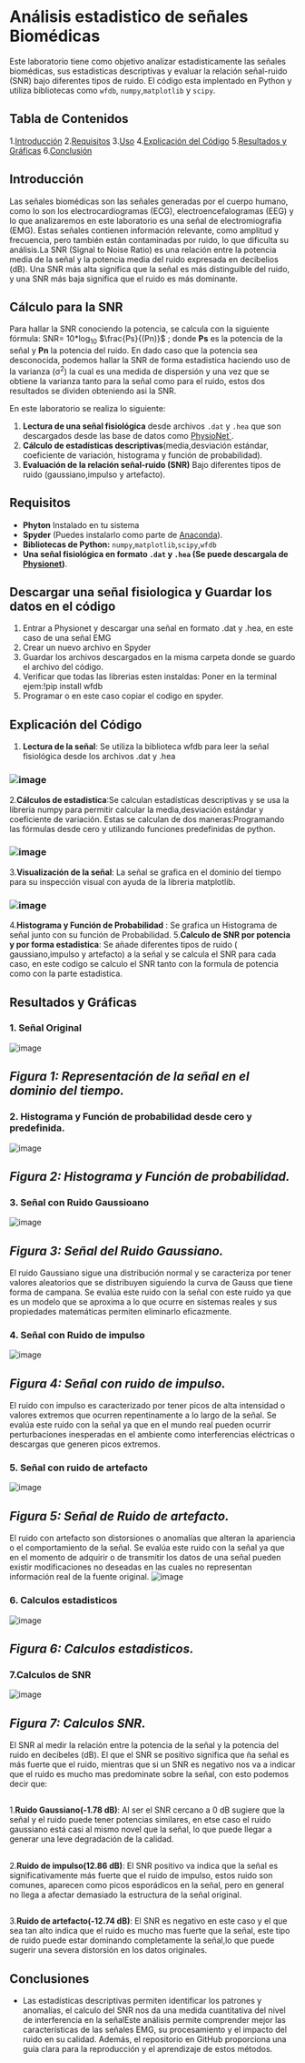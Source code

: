 # Análisis estadistico de señales Biomédicas 
Este laboratorio tiene como objetivo analizar estadisticamente las señales biomédicas, sus estadisticas descriptivas y evaluar la relación señal-ruido (SNR) bajo diferentes tipos de ruido. El código esta implentado en Python y utiliza bibliotecas como `wfdb`, `numpy`,`matplotlib` y `scipy`.

## Tabla de Contenidos 
1.[Introducción](#introducción)
2.[Requisitos](#requisitos)
3.[Uso](#uso)
4.[Explicación del Código](#explicación-del-código)
5.[Resultados y Gráficas](#resultados-y-gráficas)
6.[Conclusión](#conclusión)

## Introducción 

Las señales biomédicas son las señales generadas por el cuerpo humano, como lo son los electrocardiogramas (ECG), electroencefalogramas (EEG) y lo que analizaremos en este laboratorio es una señal de electromiografia (EMG). Estas señales contienen información relevante, como amplitud y frecuencia, pero también están contaminadas por ruido, lo que dificulta su análisis.La SNR (Signal to Noise Ratio) es una relación entre la potencia media de la señal y la potencia media del ruido expresada en decibelios (dB). Una SNR más alta significa que la señal es más distinguible del ruido, y una SNR más baja significa que el ruido es más dominante. 
## Cálculo para la SNR
Para hallar la SNR conociendo la potencia, se calcula con la siguiente fórmula: SNR= 10*log<sub>10</sub> $\frac{Ps}{(Pn)}$  ; donde **Ps** es la potencia de la señal y **Pn** la potencia del ruido. En dado caso que la potencia sea desconocida, podemos hallar la SNR de forma estadistica haciendo uso de la varianza (σ<sup>2</sup>) la cual es una medida de dispersión y una vez que se obtiene la varianza tanto para la señal como para el ruido, estos dos resultados se dividen obteniendo asi la SNR. 

En este laboratorio se realiza lo siguiente: 

1. **Lectura de una señal fisiológica** desde archivos `.dat` y `.hea` que son descargados desde las base de datos como [PhysioNet`](https://physionet.org/).
2. **Cálculo de estadísticas descriptivas**(media,desviación estándar, coeficiente de variación, histograma y función de probabilidad).
3. **Evaluación de la relación señal-ruido (SNR)** Bajo diferentes tipos de ruido (gaussiano,impulso y artefacto).

## Requisitos 

- **Phyton** Instalado en tu sistema 
- **Spyder** (Puedes instalarlo como parte de [Anaconda](https://www.anaconda.com/)).
- **Bibliotecas de Python:** `numpy`,`matplotlib`,`scipy`,`wfdb`
- **Una señal fisiológica en formato `.dat` y `.hea` (Se puede descargala de [Physionet](https://physionet.org/))**.

## Descargar una señal fisiologica y Guardar los datos en el código 
1. Entrar a Physionet y descargar una señal en formato .dat y .hea, en este caso de una señal EMG
2. Crear un nuevo archivo en Spyder
3. Guardar los archivos descargados en la misma carpeta donde se guardo el archivo del código.
4. Verificar que todas las librerias esten instaldas: Poner en la terminal ejem:!pip install wfdb
5. Programar o en este caso copiar el codigo en spyder.

   
## Explicación del Código  

1. **Lectura de la señal**: Se utiliza la biblioteca wfdb para leer la señal fisiológica desde los archivos .dat y .hea
### ![image](https://github.com/user-attachments/assets/a6ebaa49-53fc-48ba-b1fd-f9ea67d60226)
2.**Cálculos de estadistica**:Se calculan estadísticas descriptivas y se usa la libreria numpy para permitir calcular la media,desviación estándar y coeficiente de variación. Estas se calculan de dos maneras:Programando las fórmulas desde cero y utilizando funciones predefinidas de python.
### ![image](https://github.com/user-attachments/assets/b68de891-4309-46ec-a174-4868bfe7f217)
3.**Visualización de la señal**: La señal se grafica en el dominio del tiempo para su inspección visual con ayuda de la libreria matplotlib.
### ![image](https://github.com/user-attachments/assets/b1c01518-2b65-49e8-b334-3fd0a559c2a2)
4.**Histograma y Función de Probabilidad** : Se grafica un Histograma de señal junto con su función de Probabilidad.
5.**Calculo de SNR por potencia y por forma estadistica**: Se añade diferentes tipos de ruido ( gaussiano,impulso y artefacto) a la señal y se calcula el SNR para cada caso, en este codigo se calculo el SNR tanto con la formula de potencia como con la parte estadistica.

## Resultados y Gráficas
### 1. Señal Original 
![image](https://github.com/user-attachments/assets/84311f68-7927-4cf1-a1c1-b36373a3caac)
## *Figura 1: Representación de la señal en el dominio del tiempo.*
### 2. Histograma y Función de probabilidad desde cero y predefinida.
![image](https://github.com/user-attachments/assets/2ca58720-5063-41b6-9135-99094ab103c0)
## *Figura 2: Histograma y Función de probabilidad.*
### 3. Señal con Ruido Gaussioano
![image](https://github.com/user-attachments/assets/973746dd-5009-4ae3-9935-1d7cc58f56f3)
## *Figura 3: Señal del Ruido Gaussiano.*
El ruido Gaussiano sigue una distribución normal y se caracteriza por tener valores aleatorios que se distribuyen siguiendo la curva de Gauss que tiene forma de campana. Se evalúa este ruido con la señal con este ruido ya que es un modelo que se aproxima a lo que ocurre en sistemas reales y sus propiedades matemáticas permiten eliminarlo eficazmente. 
### 4. Señal con Ruido de impulso
![image](https://github.com/user-attachments/assets/58cedf77-3965-448c-9a4d-b41e8d36dff2)
## *Figura 4: Señal con ruido de impulso.*
El ruido con impulso es caracterizado por tener picos de alta intensidad o valores extremos que ocurren repentinamente a lo largo de la señal. Se evalúa este ruido con la señal ya que en el mundo real pueden ocurrir perturbaciones inesperadas en el ambiente como interferencias eléctricas o descargas que generen picos extremos.
### 5. Señal con ruido de artefacto
![image](https://github.com/user-attachments/assets/0b2a7d67-163c-4e77-b8e4-be06733b02f5)
## *Figura 5: Señal de Ruido de artefacto.*
El ruido con artefacto son distorsiones o anomalías que alteran la apariencia o el comportamiento de la señal. Se evalúa este ruido con la señal ya que en el momento de adquirir o de transmitir los datos de una señal pueden existir modificaciones no deseadas en las cuales no representan información real de la fuente original.
![image](https://github.com/user-attachments/assets/3bd219a8-a5e7-4648-8e9b-718be473b213)

### 6. Calculos estadisticos
![image](https://github.com/user-attachments/assets/a66b0eef-3b9e-4428-b55e-387434106013)
## *Figura 6: Calculos estadisticos.*
### 7.Calculos de SNR
![image](https://github.com/user-attachments/assets/bdb2fbd4-d642-43cb-9b18-9d9900204696)
## *Figura 7: Calculos SNR.*
El SNR al medir la relación entre la potencia de la señal y la potencia del ruido en decibeles (dB). El que el SNR se positivo significa que ña señal es más fuerte que el ruido, mientras que si un SNR es negativo nos va a indicar que el ruido es mucho mas predominate sobre la señal, con esto podemos decir que: 
##
 1.**Ruido Gaussiano(-1.78 dB)**: Al ser el SNR cercano a 0 dB sugiere que la señal y el ruido puede tener potencias similares, en etse caso el ruido gaussiano está casi al mismo novel que la señal, lo que puede llegar a generar una leve degradación de la calidad.
 ##
 2.**Ruido de impulso(12.86 dB)**: El SNR positivo va indica que la señal es significativamente más fuerte que el ruido de impulso, estos ruido son comunes, aparecen como picos esporádicos en la señal, pero en general no llega a afectar demasiado la estructura de la señal original. 
 ##
 3.**Ruido de artefacto(-12.74 dB)**: El SNR es negativo en este caso y el que sea tan alto indica que el ruido es mucho mas fuerte que la señal, este tipo de ruido puede estar dominando completamente la señal,lo que puede sugerir una severa distorsión en los datos originales. 

## Conclusiones 
- Las estadísticas descriptivas permiten identificar los patrones y anomalías, el calculo del SNR nos da una medida cuantitativa del nivel de interferencia en la señalEste análisis permite comprender mejor las características de las señales EMG, su procesamiento y el impacto del ruido en su calidad. Además, el repositorio en GitHub proporciona una guía clara para la reproducción y el aprendizaje de estos métodos.


